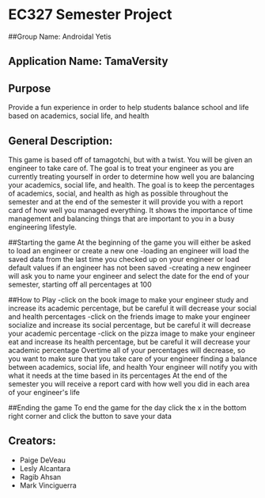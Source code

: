 # EC327 Semester Project

##Group Name: Androidal Yetis

## Application Name: TamaVersity

## Purpose
Provide a fun experience in order to help students balance school and life based on academics, social life, and health

## General Description:
This game is based off of tamagotchi, but with a twist. You will be given an engineer to take care of. The goal is to treat your engineer as you are currently treating yourself in order to determine how well you are balancing your academics, social life, and health. The goal is to keep the percentages of academics, social, and health as high as possible throughout the semester and at the end of the semester it will provide you with a report card of how well you managed everything. It shows the importance of time management and balancing things that are important to you in a busy engineering lifestyle.

##Starting the game
At the beginning of the game you will either be asked to load an engineer or create a new one
-loading an engineer will load the saved data from the last time you checked up on your engineer or load default values if an engineer has not been saved
-creating a new engineer will ask you to name your engineer and select the date for the end of your semester, starting off all percentages at 100

##How to Play
-click on the book image to make your engineer study and increase its academic percentage, but be careful it will decrease your social and health percentages
-click on the friends image to make your engineer socialize and increase its social percentage, but be careful it will decrease your academic percentage
-click on the pizza image to make your engineer eat and increase its health percentage, but be careful it will decrease your academic percentage
Overtime all of your percentages will decrease, so you want to make sure that you take care of your engineer finding a balance between academics, social life, and health
Your engineer will notify you with what it needs at the time based in its percentages
At the end of the semester you will receive a report card with how well you did in each area of your engineer's life

##Ending the game
To end the game for the day click the x in the bottom right corner and click the button to save your data

## Creators:
- Paige DeVeau
- Lesly Alcantara
- Ragib Ahsan
- Mark Vinciguerra

